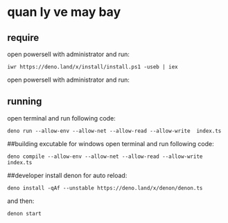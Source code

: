 # quan ly ve may bay



## require
open powersell with administrator and run:
```
iwr https://deno.land/x/install/install.ps1 -useb | iex
```
open powersell with administrator and run:


## running

open terminal and run following code:
```
deno run --allow-env --allow-net --allow-read --allow-write  index.ts
```



##building excutable for windows
open terminal and run following code:
```
deno compile --allow-env --allow-net --allow-read --allow-write  index.ts
```



##developer
install denon for auto reload:
```
deno install -qAf --unstable https://deno.land/x/denon/denon.ts
```

and then: 
```
denon start
```